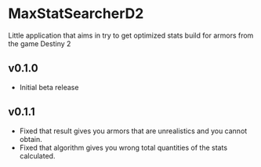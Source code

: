 # MaxStatSearcherD2
Little application that aims in try to get optimized stats build for armors from the game Destiny 2
## v0.1.0
* Initial beta release
## v0.1.1
* Fixed that result gives you armors that are unrealistics and you cannot obtain.
* Fixed that algorithm gives you wrong total quantities of the stats calculated.
